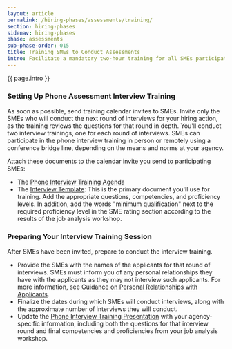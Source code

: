 ```yaml
---
layout: article
permalink: /hiring-phases/assessments/training/
section: hiring-phases
sidenav: hiring-phases
phase: assessments
sub-phase-order: 015
title: Training SMEs to Conduct Assessments
intro: Facilitate a mandatory two-hour training for all SMEs participating in an assessment round. The training should explain how to review the assessment against the required proficiency levels.
---
```


<p class="usa-intro">
  {{ page.intro }}
</p>

### Setting Up Phone Assessment Interview Training

As soon as possible, send training calendar invites to SMEs. Invite only the SMEs who will conduct the next round of interviews for your hiring action, as the training reviews the questions for that round in depth. You'll conduct two interview trainings, one for each round of interviews. SMEs can participate in the phone interview training in person or remotely using a conference bridge line, depending on the means and norms at your agency.

Attach these documents to the calendar invite you send to participating SMEs:
- The <a href="{{site.baseurl}}/toolkit/assessments/phone-interview-training-agenda/">Phone Interview Training Agenda</a>
- The <a href="{{ site.baseurl }}/toolkit/assessment-strategy/phone-interview-template.docx">Interview Template</a>: This is the primary document you'll use for training. Add the appropriate questions, competencies, and proficiency levels. In addition, add the words "minimum qualification" next to the required proficiency level in the SME rating section according to the results of the job analysis workshop.

### Preparing Your Interview Training Session

After SMEs have been invited, prepare to conduct the interview training.

- Provide the SMEs with the names of the applicants for that round of interviews. SMEs must inform you of any personal relationships they have with the applicants as they may not interview such applicants. For more information, see <a href="{{site.baseurl}}/hiring-phases/resume-review/personal-relationships/">Guidance on Personal Relationships with Applicants</a>.
- Finalize the dates during which SMEs will conduct interviews, along with the approximate number of interviews they will conduct.
- Update the <a href="{{site.baseurl}}/toolkit/assessments/phone-interview-training-presentation.pptx">Phone Interview Training Presentation</a> with your agency-specific information, including both the questions for that interview round and final competencies and proficiencies from your job analysis workshop.
